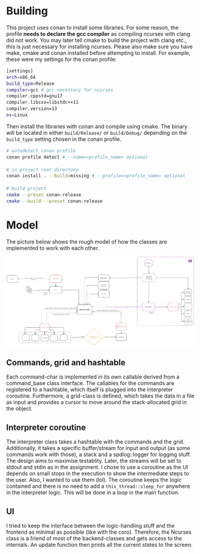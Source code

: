 # Building

This project uses conan to install some libraries. For some reason, the profile __needs to declare the gcc compiler__ as compiling ncurses with clang did not work. You may later tell cmake to build the project with clang etc., this is just necessary for installing ncurses. Please also make sure you have make, cmake and conan installed before attempting to install. 
For example, these were my settings for the conan profile:

```sh
[settings]
arch=x86_64
build_type=Release
compiler=gcc # gcc necessary for ncurses
compiler.cppstd=gnu17
compiler.libcxx=libstdc++11
compiler.version=13
os=Linux

```

Then install the libraries with conan and compile using cmake.
The binary will be located in either `build/Release/` or `build/Debug/` depending on the `build_type` setting chosen in the conan profile.

```sh
# autodetect conan profile
conan profile detect # --name=<profile_name> optional

# in project root directory
conan install . --build=missing # --profile=<profile_name> optional

# build project
cmake --preset conan-release
cmake --build --preset conan-release
```

# Model

The picture below shows the rough model of how the classes are implemented to work with each other.

![dracula interpreter model](dracula_interpreter_model.png)

## Commands, grid and hashtable

Each command-char is implemented in its own callable derived from a command_base class interface. The callables for the commands are registered to a hashtable, which itself is plugged into the interpreter coroutine.
Furthermore, a grid-class is defined, which takes the data in a file as input and provides a cursor to move around the stack-allocated grid in the object.

## Interpreter coroutine

The interpreter class takes a hashtable with the commands and the grid. Additionally, it takes a specific buffer/stream for input and output (as some commands work with those), a stack and a spdlog::logger for logging stuff. The design aims to maximise testablity. Later, the streams will be set to stdout and stdin as in the assignment.
I chose to use a coroutine as the UI depends on small stops in the execution to show the intermediate steps to the user. Also, I wanted to use them (lol). The coroutine keeps the logic contained and there is no need to add a `this_thread::sleep_for` anywhere in the interpreter logic. This will be done in a loop in the main function. 

## UI

I tried to keep the interface between the logic-handling stuff and the frontend as minimal as possible (like with the coro). Therefore, the Ncurses class is a friend of most of the backend-classes and gets access to the internals. An update function then prints all the current states to the screen.
